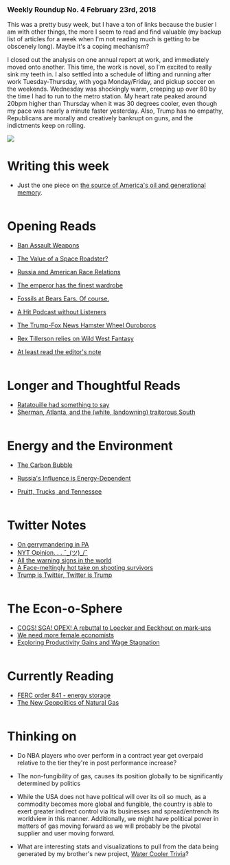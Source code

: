 ### Weekly Roundup No. 4 February 23rd, 2018

This was a pretty busy week, but I have a ton of links because the busier I am with other things, the more I seem to read and find valuable (my backup list of articles for a week when I'm not reading much is getting to be obscenely long). Maybe it's a coping mechanism? 

I closed out the analysis on one annual report at work, and immediately moved onto another. This time, the work is novel, so I'm excited to really sink my teeth in. I also settled into a schedule of lifting and running after work Tuesday-Thursday, with yoga Monday/Friday, and pickup soccer on the weekends. Wednesday was shockingly warm, creeping up over 80 by the time I had to run to the metro station. My heart rate peaked around 20bpm higher than Thursday when it was 30 degrees cooler, even though my pace was nearly a minute faster yesterday. Also, Trump has no empathy, Republicans are morally and creatively bankrupt on guns, and the indictments keep on rolling.

![](https://farm5.staticflickr.com/4652/38627382770_17e7a32f46_c.jpg)

# Writing this week

* Just the one piece on [the source of America's oil and generational memory](http://connorwaldoch.com/blog/2018/02/20/America's-Oil-Disposition).

![]()

# Opening Reads

* [Ban Assault Weapons](https://www.washingtonpost.com/amphtml/news/wonk/wp/2018/02/15/its-time-to-bring-back-the-assault-weapons-ban-gun-violence-experts-say/)

* [The Value of a Space Roadster?](http://womeninastronomy.blogspot.com/2018/02/talking-about-tesla-by-emily-lakdawalla.html?m=1)

* [Russia and American Race Relations](https://www.theatlantic.com/amp/article/542796/)

* [The emperor has the finest wardrobe](https://www.vanityfair.com/news/2018/02/steve-mnuchin-rushes-to-clarify-he-doesnt-care-about-gun-laws/)

* [Fossils at Bears Ears. Of course.](https://www.washingtonpost.com/amphtml/news/speaking-of-science/wp/2018/02/22/spectacular-fossils-found-at-bears-ears-right-where-trump-removed-protections/)

* [A Hit Podcast without Listeners](https://discoverpods.com/game-hack-manipulate-apple-podcast-charts-itunes/?utm_source=podnews.net&utm_medium=email&utm_campaign=podnews.net:2018-02-16)

* [The Trump-Fox News Hamster Wheel Ouroboros](https://www.politico.com/magazine/story/2018/01/05/trump-media-feedback-loop-216248)

* [Rex Tillerson relies on Wild West Fantasy](https://www.cbsnews.com/amp/news/rex-tillerson-secretary-of-state-60-minutes-interview/)

* [At least read the editor's note](http://www.newsweek.com/newsweek-manhattan-da-olivet-university-david-jang-fired-new-york-media-813949)


![]()

# Longer and Thoughtful Reads

* [Ratatouille had something to say](https://substreammagazine.com/2017/06/ten-years-later-ratatouille/)
* [Sherman, Atlanta, and the (white, landowning) traitorous South](https://pando.com/2014/11/20/the-war-nerd-why-sherman-was-right-to-burn-atlanta/)


![]()

# Energy and the Environment

* [The Carbon Bubble](https://thenearlynow.com/trump-putin-and-the-pipelines-to-nowhere-742d745ce8fd)

* [Russia's Influence is Energy-Dependent](https://amp.businessinsider.com/r-trump-energy-dominance-policy-pits-washington-against-moscow-2018-2)

* [Pruitt, Trucks, and Tennessee](https://twitter.com/ericliptonnyt/status/966466378172698624)

![]()

# Twitter Notes

* [On gerrymandering in PA](https://twitter.com/cfidd/status/966517489256550401)
* [NYT Opinion. . . ¯\_(ツ)_/¯](https://twitter.com/dylanmatt/status/965578876956143616)
* [All the warning signs in the world](https://twitter.com/mattdpearce/status/964526122376376321)
* [A Face-meltingly hot take on shooting survivors](https://twitter.com/natesilver538/status/965991712551251968)
* [Trump is Twitter, Twitter is Trump](https://twitter.com/mattyglesias/status/966726039807385600)


![]()

# The Econ-o-Sphere

* [COGS! SGA! OPEX! A rebuttal to Loecker and Eeckhout on mark-ups](https://promarket.org/are-markups-increasing/)
* [We need more female economists](https://www.economist.com/news/finance-and-economics/21737070-male-economists-are-both-more-right-wing-and-more-senior-men-and-women-economics)
* [Exploring Productivity Gains and Wage Stagnation](https://voxeu.org/article/link-between-us-pay-and-productivity)

![]()

# Currently Reading

* [FERC order 841 - energy storage](https://www.ferc.gov/media/news-releases/2018/2018-1/02-15-18-E-1.asp#.WpAD0jROmaM)
* [The New Geopolitics of Natural Gas](http://amzn.to/2Ft5y0s)

![]()

# Thinking on

* Do NBA players who over perform in a contract year get overpaid relative to the tier they're in post performance increase?

* The non-fungibility of gas, causes its position globally to be significantly determined by politics

* While the USA does not have political will over its oil so much, as a commodity becomes more global and fungible, the country is able to exert greater indirect control via its businesses and spread/entrench its worldview in this manner. Additionally, we might have political power in matters of gas moving forward as we will probably be the pivotal supplier and user moving forward.
* What are interesting stats and visualizations to pull from the data being generated by my brother's new project, [Water Cooler Trivia](https://www.watercoolertrivia.com/)?
